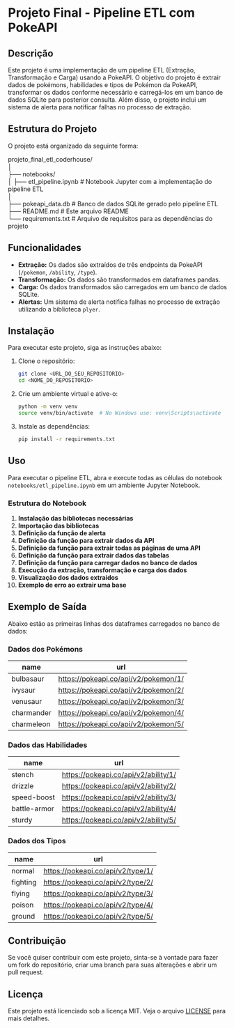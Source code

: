 # Projeto Final - Pipeline ETL com PokeAPI

## Descrição

Este projeto é uma implementação de um pipeline ETL (Extração, Transformação e Carga) usando a PokeAPI. O objetivo do projeto é extrair dados de pokémons, habilidades e tipos de Pokémon da PokeAPI, transformar os dados conforme necessário e carregá-los em um banco de dados SQLite para posterior consulta. Além disso, o projeto inclui um sistema de alerta para notificar falhas no processo de extração.

## Estrutura do Projeto

O projeto está organizado da seguinte forma:

projeto_final_etl_coderhouse/ </br>
│ </br>
├── notebooks/ </br>
│ ├── etl_pipeline.ipynb # Notebook Jupyter com a implementação do pipeline ETL </br>
│ </br>
├── pokeapi_data.db # Banco de dados SQLite gerado pelo pipeline ETL </br>
├── README.md # Este arquivo README </br>
└── requirements.txt # Arquivo de requisitos para as dependências do projeto </br>

## Funcionalidades

- **Extração:** Os dados são extraídos de três endpoints da PokeAPI (`/pokemon`, `/ability`, `/type`).
- **Transformação:** Os dados são transformados em dataframes pandas.
- **Carga:** Os dados transformados são carregados em um banco de dados SQLite.
- **Alertas:** Um sistema de alerta notifica falhas no processo de extração utilizando a biblioteca `plyer`.

## Instalação

Para executar este projeto, siga as instruções abaixo:

1. Clone o repositório:

   ```sh
   git clone <URL_DO_SEU_REPOSITORIO>
   cd <NOME_DO_REPOSITORIO>
   ```

2. Crie um ambiente virtual e ative-o:

   ```sh
   python -m venv venv
   source venv/bin/activate  # No Windows use: venv\Scripts\activate
   ```

3. Instale as dependências:
   ```sh
   pip install -r requirements.txt
   ```

## Uso

Para executar o pipeline ETL, abra e execute todas as células do notebook `notebooks/etl_pipeline.ipynb` em um ambiente Jupyter Notebook.

### Estrutura do Notebook

1. **Instalação das bibliotecas necessárias**
2. **Importação das bibliotecas**
3. **Definição da função de alerta**
4. **Definição da função para extrair dados da API**
5. **Definição da função para extrair todas as páginas de uma API**
6. **Definição da função para extrair dados das tabelas**
7. **Definição da função para carregar dados no banco de dados**
8. **Execução da extração, transformação e carga dos dados**
9. **Visualização dos dados extraídos**
10. **Exemplo de erro ao extrair uma base**

## Exemplo de Saída

Abaixo estão as primeiras linhas dos dataframes carregados no banco de dados:

### Dados dos Pokémons

| name       | url                                  |
| ---------- | ------------------------------------ |
| bulbasaur  | https://pokeapi.co/api/v2/pokemon/1/ |
| ivysaur    | https://pokeapi.co/api/v2/pokemon/2/ |
| venusaur   | https://pokeapi.co/api/v2/pokemon/3/ |
| charmander | https://pokeapi.co/api/v2/pokemon/4/ |
| charmeleon | https://pokeapi.co/api/v2/pokemon/5/ |

### Dados das Habilidades

| name         | url                                  |
| ------------ | ------------------------------------ |
| stench       | https://pokeapi.co/api/v2/ability/1/ |
| drizzle      | https://pokeapi.co/api/v2/ability/2/ |
| speed-boost  | https://pokeapi.co/api/v2/ability/3/ |
| battle-armor | https://pokeapi.co/api/v2/ability/4/ |
| sturdy       | https://pokeapi.co/api/v2/ability/5/ |

### Dados dos Tipos

| name     | url                               |
| -------- | --------------------------------- |
| normal   | https://pokeapi.co/api/v2/type/1/ |
| fighting | https://pokeapi.co/api/v2/type/2/ |
| flying   | https://pokeapi.co/api/v2/type/3/ |
| poison   | https://pokeapi.co/api/v2/type/4/ |
| ground   | https://pokeapi.co/api/v2/type/5/ |

## Contribuição

Se você quiser contribuir com este projeto, sinta-se à vontade para fazer um fork do repositório, criar uma branch para suas alterações e abrir um pull request.

## Licença

Este projeto está licenciado sob a licença MIT. Veja o arquivo [LICENSE](LICENSE) para mais detalhes.
